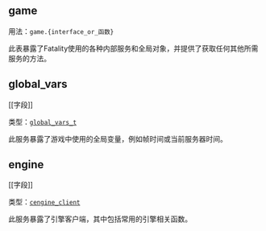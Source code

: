 ## game

用法：`game.{interface_or_函数}`

此表暴露了Fatality使用的各种内部服务和全局对象，并提供了获取任何其他所需服务的方法。

## global_vars

[[字段]]

类型：[`global_vars_t`](/api/game/global-vars-t "此类型的实例提供了一种读取游戏中使用的多个全局变量的方法。修改其中的任何值都不被支持，也永远不会被支持。")

此服务暴露了游戏中使用的全局变量，例如帧时间或当前服务器时间。

## engine

[[字段]]

类型：[`cengine_client`](/api/game/cengine-client "此类型的实例提供了一种与Source 2的引擎到客户端服务接口的方法。")

此服务暴露了引擎客户端，其中包括常用的引擎相关函数。